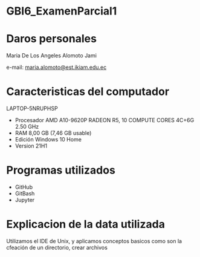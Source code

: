 # GBI6_ExamenParcial1

# Daros personales

Maria De Los Angeles Alomoto Jami

e-mail: maria.alomoto@est.ikiam.edu.ec

# Caracteristicas del computador

LAPTOP-5NRUPHSP
* Procesador AMD A10-9620P RADEON R5, 10 COMPUTE CORES 4C+6G   2.50 GHz
* RAM 8,00 GB (7,46 GB usable)
* Edición Windows 10 Home
* Version 21H1

# Programas utilizados
* GitHub
* GitBash
* Jupyter

# Explicacion de la data utilizada
Utilizamos el IDE de Unix, y aplicamos conceptos basicos como son la cfeación de un directorio, crear archivos
